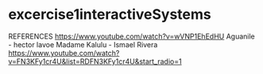 # excercise1interactiveSystems
REFERENCES
https://www.youtube.com/watch?v=wVNP1EhEdHU
Aguanile - hector lavoe
Madame Kalulu - Ismael Rivera
https://www.youtube.com/watch?v=FN3KFy1cr4U&list=RDFN3KFy1cr4U&start_radio=1

